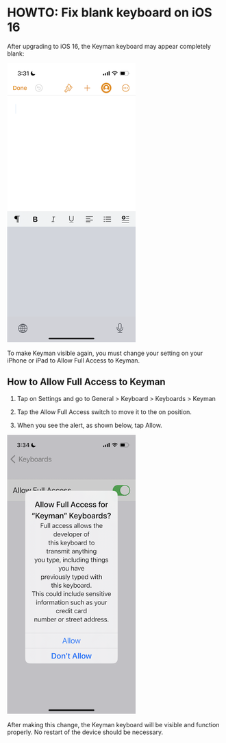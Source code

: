 # HOWTO: Fix blank keyboard on iOS 16

After upgrading to iOS 16, the Keyman keyboard may appear completely blank:

![iOS16 Blank Keyman Keyboard](assets/kb0109/blank-keyboard-ios16.png)

To make Keyman visible again, you must change your setting on your iPhone or iPad to Allow Full Access to Keyman. 

## How to Allow Full Access to Keyman

1. Tap on Settings and go to General > Keyboard > Keyboards > Keyman

2. Tap the Allow Full Access switch to move it to the on position.

3. When you see the alert, as shown below, tap Allow.

![Allow Full Access Page](assets/kb0109/allow-full-access.png)

After making this change, the Keyman keyboard will be visible and function properly. No restart of the device should be necessary.